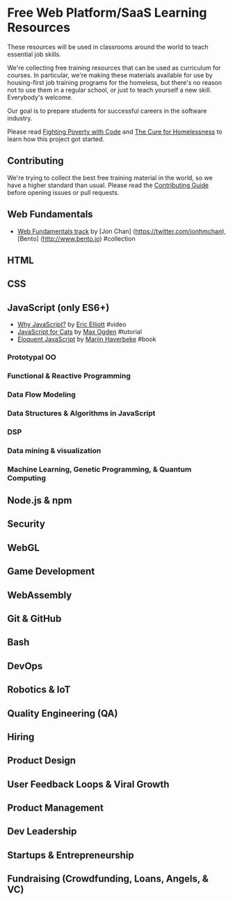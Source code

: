 # Free Web Platform/SaaS Learning Resources

These resources will be used in classrooms around the world to teach essential job skills.

We're collecting free training resources that can be used as curriculum for courses. In particular, we're making these materials available for use by housing-first job training programs for the homeless, but there's no reason not to use them in a regular school, or just to teach yourself a new skill. Everybody's welcome.

Our goal is to prepare students for successful careers in the software industry.

Please read [Fighting Poverty with Code](https://medium.com/javascript-scene/fighting-poverty-with-code-d1ed3ebd982d) and [The Cure for Homelessness](https://medium.com/end-homelessness/the-cure-for-homelessness-83ef0d621c71) to learn how this project got started.

## Contributing

We're trying to collect the best free training material in the world, so we have a higher standard than usual. Please read the [Contributing Guide](https://github.com/jshomes/learning-resources/blob/master/Contributing.md) before opening issues or pull requests.


## Web Fundamentals

* [Web Fundamentals track](https://www.bento.io/tracks/web-fundamentals) by [Jon Chan] (https://twitter.com/jonhmchan), [Bento] (http://www.bento.io) #collection


## HTML

## CSS

## JavaScript (only ES6+)

* [Why JavaScript?](https://vimeo.com/101269995) by [Eric Elliott](https://twitter.com/_ericelliott) #video
* [JavaScript for Cats](https://medium.com/javascript-scene/learn-javascript-b631a4af11f2) by [Max Ogden](http://jsforcats.com/) #tutorial
* [Eloquent JavaScript](http://eloquentjavascript.net/) by [Marijn Haverbeke](marijnjh) #book

### Prototypal OO

### Functional & Reactive Programming

### Data Flow Modeling

### Data Structures & Algorithms in JavaScript

### DSP

### Data mining & visualization

### Machine Learning, Genetic Programming, & Quantum Computing

## Node.js & npm

## Security

## WebGL

## Game Development

## WebAssembly

## Git & GitHub

## Bash

## DevOps

## Robotics & IoT

## Quality Engineering (QA)

## Hiring

## Product Design

## User Feedback Loops & Viral Growth

## Product Management

## Dev Leadership

## Startups & Entrepreneurship

## Fundraising (Crowdfunding, Loans, Angels, & VC)

